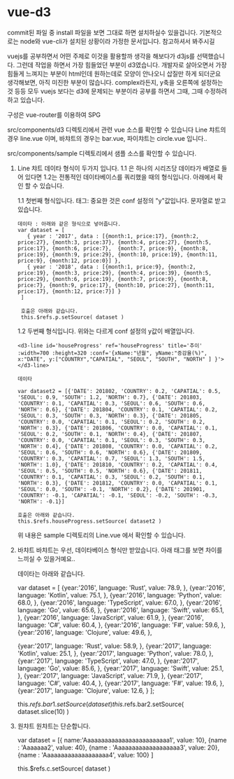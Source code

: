 # vue-d3

commit된 파일 중 install 파일을 보면 그대로 하면 설치하실수 있을겁니다.
기본적으로는 node와 vue-cli가 설치된 상황이라 가정한 문서입니다. 참고하셔서 봐주시길

vuejs를 공부하면서 어떤 주제로 이것을 활용할까 생각을 해보다가 d3js를 선택했습니다. 그런데 작업을 하면서 가장 힘들었던 부분이 d3였습니다.
개발자로 살아오면서 가장 힘들게 느껴지는 부분이 html인데 원하는데로 모양이 안나오니 삽질만 하게 되더군요
생각해보면, 아직 미진한 부분이 많습니다.
complex라든지, y축을 오른쪽에 설정하는 것 등등
모두 vuejs 보다는 d3에 문제되는 부분이라 공부를 하면서 그때, 그때 수정하려 하고 있습니다.

구성은 vue-router를 이용하여 SPG


src/components/d3 디렉토리에서 관련 vue 소스를 확인할 수 있습니다
Line 챠트의 경우 line.vue 이며, 바챠트의 경우는 bar.vue, 파이챠트는 circle.vue 입니다..

src/components/sample 디렉토리에서 샘플 소스를 확인할 수 있습니다.

1. Line 챠트
   데이타  형식이 두가지 입니다. 1.1 은 하나의 시리즈당 데이타가 배열로 들어 있다면 1.2는 전통적인 데이타베이스를 쿼리했을 때의 형식입니다.
   아래에서 확인 할 수 있습니다.
   
   1.1 첫번째 형식입니다.
       태그: 중요한 것은 conf 설정의 "y"값입니다. 문자열로 받고 있습니다.
       <d3-line id='p' ref='p' title='추이' :width=700 :height=320 :conf='{series:"year", x:"month", y:"price"}'></d3-line>
   
       데이타 : 아래와 같은 형식으로 넣어줍니다.
       var dataset = [ 
          { year : '2017', data : [{month:1, price:17}, {month:2, price:27}, {month:3, price:37}, {month:4, price:27}, {month:5, price:17}, {month:6, price:7},  {month:7, price:9}, {month:8, price:19}, {month:9, price:29}, {month:10, price:19}, {month:11, price:9}, {month:12, price:0}] },
          { year : '2018', data : [{month:1, price:9}, {month:2, price:19}, {month:3, price:29}, {month:4, price:39}, {month:5, price:29}, {month:6, price:19}, {month:7, price:9}, {month:8, price:7}, {month:9, price:17}, {month:10, price:27}, {month:11, price:17}, {month:12, price:7}] }
        ]
        
        호출은 아래와 같습니다.
        this.$refs.p.setSource( dataset )
        
        
   1.2 두번째 형식입니다. 위와는 다르게 conf 설정의 y값이 배열입니다. 
       
       <d3-line id='houseProgress' ref='houseProgress' title='추이' :width=700 :height=320 :conf='{xName:"년월", yName:"증감율(%)", x:"DATE", y:["COUNTRY","CAPATIAL", "SEOUL", "SOUTH", "NORTH" ] }'></d3-line>
       
       데이타
       
       var dataset2 = [{'DATE': 201802, 'COUNTRY': 0.2, 'CAPATIAL': 0.5, 'SEOUL': 0.9, 'SOUTH': 1.2, 'NORTH': 0.7}, {'DATE': 201803, 'COUNTRY': 0.1, 'CAPATIAL': 0.3, 'SEOUL': 0.6, 'SOUTH': 0.6, 'NORTH': 0.6}, {'DATE': 201804, 'COUNTRY': 0.1, 'CAPATIAL': 0.2, 'SEOUL': 0.3, 'SOUTH': 0.3, 'NORTH': 0.3}, {'DATE': 201805, 'COUNTRY': 0.0, 'CAPATIAL': 0.1, 'SEOUL': 0.2, 'SOUTH': 0.2, 'NORTH': 0.3}, {'DATE': 201806, 'COUNTRY': 0.0, 'CAPATIAL': 0.1, 'SEOUL': 0.2, 'SOUTH': 0.1, 'NORTH': 0.4}, {'DATE': 201807, 'COUNTRY': 0.0, 'CAPATIAL': 0.1, 'SEOUL': 0.3, 'SOUTH': 0.3, 'NORTH': 0.4}, {'DATE': 201808, 'COUNTRY': 0.0, 'CAPATIAL': 0.2, 'SEOUL': 0.6, 'SOUTH': 0.6, 'NORTH': 0.6}, {'DATE': 201809, 'COUNTRY': 0.3, 'CAPATIAL': 0.7, 'SEOUL': 1.3, 'SOUTH': 1.5, 'NORTH': 1.0}, {'DATE': 201810, 'COUNTRY': 0.2, 'CAPATIAL': 0.4, 'SEOUL': 0.5, 'SOUTH': 0.5, 'NORTH': 0.6}, {'DATE': 201811, 'COUNTRY': 0.1, 'CAPATIAL': 0.3, 'SEOUL': 0.2, 'SOUTH': 0.1, 'NORTH': 0.3}, {'DATE': 201812, 'COUNTRY': 0.0, 'CAPATIAL': 0.1, 'SEOUL': 0.0, 'SOUTH': -0.1, 'NORTH': 0.2}, {'DATE': 201901, 'COUNTRY': -0.1, 'CAPATIAL': -0.1, 'SEOUL': -0.2, 'SOUTH': -0.3, 'NORTH': -0.1}] 
       
       호출은 아래와 같습니다.
       this.$refs.houseProgress.setSource( dataset2 )
   
   위 내용은 sample 디렉토리의 Line.vue 에서 확인할 수 있습니다.

2. 바챠트
   바챠트는 우선, 데이타베이스 형식만 받았습니다. 아래 태그를 보면 차이를 느끼실 수 있을거예요..
   
    <d3-bar id='bar1' ref='bar1' title='Most loved programming languages' :width=1000 :height=600 :conf='{series:"language", x:"year", y:"value"}'></d3-bar>
    <d3-bar id='bar2' ref='bar2' title='Most loved programming languages' :width=1000 :height=600 :conf='{x:"language", y:"value"}'></d3-bar>
   
   데이타는 아래와 같습니다.
   
    var dataset = [
      {year:'2016', language: 'Rust', value: 78.9, },
      {year:'2016', language: 'Kotlin', value: 75.1, },
      {year:'2016', language: 'Python', value: 68.0, },
      {year:'2016', language: 'TypeScript', value: 67.0, },
      {year:'2016', language: 'Go', value: 65.6, },
      {year:'2016', language: 'Swift', value: 65.1, },
      {year:'2016', language: 'JavaScript', value: 61.9, },
      {year:'2016', language: 'C#', value: 60.4, },
      {year:'2016', language: 'F#', value: 59.6, },
      {year:'2016', language: 'Clojure', value: 49.6, },

      {year:'2017', language: 'Rust', value: 58.9, },
      {year:'2017', language: 'Kotlin', value: 25.1, },
      {year:'2017', language: 'Python', value: 78.0, },
      {year:'2017', language: 'TypeScript', value: 47.0, },
      {year:'2017', language: 'Go', value: 85.6, },
      {year:'2017', language: 'Swift', value: 25.1, },
      {year:'2017', language: 'JavaScript', value: 71.9, },
      {year:'2017', language: 'C#', value: 40.4, },
      {year:'2017', language: 'F#', value: 19.6, },
      {year:'2017', language: 'Clojure', value: 12.6, }
    ];
    
    this.$refs.bar1.setSource( dataset )
    this.$refs.bar2.setSource( dataset.slice(10) )
    
3. 원챠트
   원챠트는 단순합니다.
   
   <d3-circle id='c' ref='dept' title='통화량' :width=300 :height=300  :legend='{isShow: false}' :conf='{name:"name",value:"value",animate:true }'></d3-circle>
   
   var dataset = [{ name:'Aaaaaaaaaaaaaaaaaaaaaaaaa1', value: 10}, {name : 'Aaaaaaa2', value: 40}, {name : 'Aaaaaaaaaaaaaaaaaaa3', value: 20}, {name : 'Aaaaaaaaaaaaaaaaaaa4', value: 100} ]
   
   this.$refs.c.setSource( dataset )
   
   
